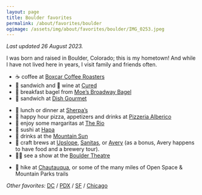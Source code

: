 ```yaml
---
layout: page
title: Boulder favorites
permalink: /about/favorites/boulder
ogimage: /assets/img/about/favorites/boulder/IMG_0253.jpeg
---
```

_Last updated 26 August 2023._

I was born and raised in Boulder, Colorado; this is my hometown! And while I have not lived here in years, I visit family and friends often.

- ☕️ coffee at [Boxcar Coffee Roasters](https://maps.apple.com/?address=1825%20Pearl%20St,%20Boulder,%20CO%20%2080302,%20United%20States&auid=8835420102125326547&ll=40.019823,-105.271473&lsp=9902&q=Boxcar%20Coffee%20Roasters)
- 🥖 sandwich and 🍷 wine at [Cured](https://maps.apple.com/?address=1825%20Pearl%20St,%20Boulder,%20CO%2080302,%20United%20States&auid=870276438487933239&ll=40.019842,-105.271425&lsp=9902&q=Cured)
- 🥯 breakfast bagel from [Moe’s Broadway Bagel](https://maps.apple.com/?address=3075%20Arapahoe%20Ave,%20Boulder,%20CO%2080303,%20United%20States&auid=11452497518359192385&ll=40.015027,-105.252007&lsp=9902&q=Moe's%20Broadway%20Bagel)
- 🥪 sandwich at [Dish Gourmet](https://maps.apple.com/?address=1918%20Pearl%20St,%20Boulder,%20CO%20%2080302,%20United%20States&auid=14001950911578857009&ll=40.019697,-105.270096&lsp=9902&q=Dish%20Gourmet)
<!-- - 🍳 brunch, lunch or dinner at [The Kitchen](https://maps.apple.com/?address=1039%20Pearl%20St,%20Boulder,%20CO%20%2080302,%20United%20States&auid=9990775233516152719&ll=40.017731,-105.281694&lsp=9902&q=The%20Kitchen%20American%20Bistro%20-%20Boulder) -->
- 🥘 lunch or dinner at [Sherpa’s](https://maps.apple.com/?address=825%20Walnut%20St,%20Boulder,%20CO%20%2080302,%20United%20States&auid=3124829576012812634&ll=40.016143,-105.284432&lsp=9902&q=Sherpa's%20Adventure%20Restaurant%20%26%20Bar)
- 🍕 happy hour pizza, appetizers and drinks at [Pizzeria Alberico](https://maps.apple.com/?address=1730%20Pearl%20St,%20Boulder,%20CO%20%2080302,%20United%20States&auid=16623498063454463912&ll=40.019135,-105.272542&lsp=9902&q=Pizzeria%20Alberico)
- 🌮 enjoy some margaritas at [The Rio](https://maps.apple.com/?address=1101%20Walnut%20St,%20Boulder,%20CO%20%2080302,%20United%20States&auid=7232455307254972357&ll=40.016777,-105.280824&lsp=9902&q=Rio%20Grande%20Mexican%20Restaurant)
- 🍣 sushi at [Hapa](https://maps.apple.com/?address=1117%20Pearl%20Street,%20Boulder,%20CO%2080302,%20United%20States&auid=14715943169855714467&ll=40.017865,-105.280919&lsp=9902&q=Hapa%20Sushi%20Grill%20and%20Sake%20Bar)
- 🍻 drinks at the [Mountain Sun](https://maps.apple.com/?address=1535%20Pearl%20St,%20Boulder,%20CO%20%2080302,%20United%20States&auid=14474637385343172249&ll=40.019019,-105.275209&lsp=9902&q=Mountain%20Sun%20Pub%20%26%20Brewery)
- 🍻 craft brews at [Upslope](https://maps.apple.com/?address=1501%20Lee%20Hill%20Rd,%20Boulder,%20CO%20%2080304,%20United%20States&auid=17332624768728670828&ll=40.062901,-105.279240&lsp=9902&q=Upslope%20Brewing%20Company), [Sanitas](https://maps.apple.com/?address=3550%20Frontier%20Ave,%20Boulder,%20CO%20%2080301,%20United%20States&auid=2361003309779870754&ll=40.022100,-105.248319&lsp=9902&q=Sanitas), or [Avery](https://maps.apple.com/?address=4910%20Nautilus%20Ct%20N,%20Boulder,%20CO%20%2080301,%20United%20States&auid=16656827806794431938&ll=40.062524,-105.204736&lsp=9902&q=Avery%20Brewing%20Co) (as a bonus, Avery happens to have food and a brewery tour).
- 👨‍🎤 see a show at the [Boulder Theatre](https://maps.apple.com/?address=2032%2014th%20St,%20Boulder,%20CO%20%2080302,%20United%20States&auid=4387618948551568433&ll=40.019131,-105.277195&lsp=9902&q=Boulder%20Theater)
<!-- - 🍸 cocktails at The Kitchen Upstairs -->
- 🥾 hike at [Chautauqua](https://maps.apple.com/?address=900%20Baseline%20Rd,%20Boulder,%20CO%20%2080302,%20United%20States&auid=3328881260573032957&ll=39.998886,-105.281031&lsp=9902&q=Chautauqua%20Park), or some of the many miles of Open Space & Mountain Parks trails

<!-- _Other favorites:_ [Boulder](/about/favorites/boulder) / [DC](/about/favorites/washington-dc) / [PDX](/about/favorites/portland) / [SF](/about/favorites/san-francisco) / [Chicago](/about/favorites/chicago) -->

_Other favorites:_ [DC](/about/favorites/washington-dc) / [PDX](/about/favorites/portland) / [SF](/about/favorites/san-francisco) / [Chicago](/about/favorites/chicago)